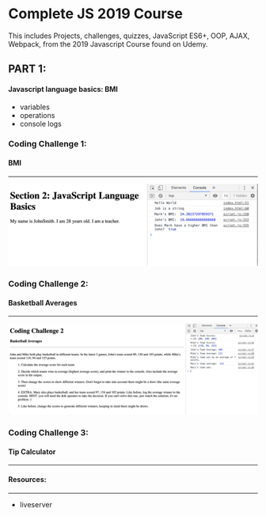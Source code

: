# Complete JS 2019 Course
This includes Projects, challenges, quizzes, JavaScript ES6+, OOP, AJAX, Webpack, from the 2019 Javascript Course found on Udemy.

## PART 1:

#### Javascript language basics: BMI
* variables
* operations
* console logs

### Coding Challenge 1: 
#### BMI
----------------------

<img src="/JS-Basics/images/challenge1.png" width="600">

### Coding Challenge 2: 
#### Basketball Averages
----------------------

<img src="/JS-Basics/images/challenge2.png" width="600">

### Coding Challenge 3: 
#### Tip Calculator
----------------------


#### Resources:
----------------

* liveserver
